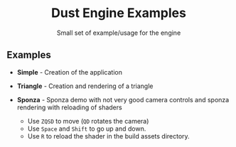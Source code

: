 <div align="center">

# Dust Engine Examples
Small set of example/usage for the engine

</div>

## Examples

- **Simple** - Creation of the application

- **Triangle** - Creation and rendering of a triangle

- **Sponza** - Sponza demo with not very good camera controls and sponza rendering with reloading of shaders
    - Use `ZQSD` to move (`QD` rotates the camera)
    - Use `Space` and `Shift` to go up and down.
    - Use `R` to reload the shader in the build assets directory.